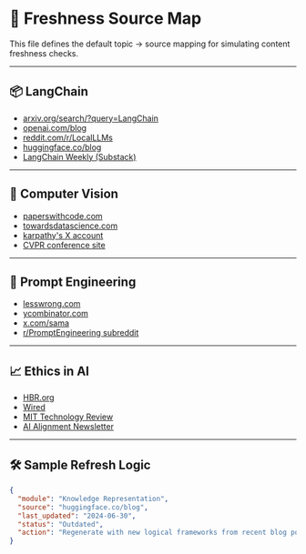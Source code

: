# 🔄 Freshness Source Map

This file defines the default topic → source mapping for simulating content freshness checks.

---

## 📦 LangChain

- [arxiv.org/search/?query=LangChain](https://arxiv.org)
- [openai.com/blog](https://openai.com/blog)
- [reddit.com/r/LocalLLMs](https://reddit.com/r/LocalLLMs)
- [huggingface.co/blog](https://huggingface.co/blog)
- [LangChain Weekly (Substack)](https://langchainweekly.substack.com)

---

## 🤖 Computer Vision

- [paperswithcode.com](https://paperswithcode.com)
- [towardsdatascience.com](https://towardsdatascience.com)
- [karpathy's X account](https://x.com/karpathy)
- [CVPR conference site](https://cvpr.thecvf.com)

---

## 🧠 Prompt Engineering

- [lesswrong.com](https://lesswrong.com)
- [ycombinator.com](https://ycombinator.com)
- [x.com/sama](https://x.com/sama)
- [r/PromptEngineering subreddit](https://reddit.com/r/PromptEngineering)

---

## 📈 Ethics in AI

- [HBR.org](https://hbr.org)
- [Wired](https://www.wired.com)
- [MIT Technology Review](https://technologyreview.com)
- [AI Alignment Newsletter](https://www.alignmentforum.org)

---

## 🛠 Sample Refresh Logic

```json
{
  "module": "Knowledge Representation",
  "source": "huggingface.co/blog",
  "last_updated": "2024-06-30",
  "status": "Outdated",
  "action": "Regenerate with new logical frameworks from recent blog post"
}
